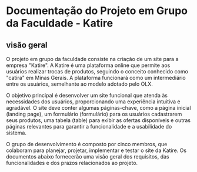 # **Documentação do Projeto em Grupo da Faculdade - Katire**

## **visão geral**

O projeto em grupo da faculdade consiste na criação de um site para a empresa "Katire". A Katire é uma plataforma online que permite aos usuários realizar trocas de produtos, seguindo o conceito conhecido como "catira" em Minas Gerais. A plataforma funcionará como um intermediário entre os usuários, semelhante ao modelo adotado pelo OLX. <br>

O objetivo principal é desenvolver um site funcional que atenda às necessidades dos usuários, proporcionando uma experiência intuitiva e agradável. O site deve conter algumas páginas-chave, como a página inicial (landing page), um formulário (formulário) para os usuários cadastrarem seus produtos, uma tabela (table) para exibir as ofertas disponíveis e outras páginas relevantes para garantir a funcionalidade e a usabilidade do sistema. <br>

O grupo de desenvolvimento é composto por cinco membros, que colaboram para planejar, projetar, implementar e testar o site da Katire. Os documentos abaixo fornecerão uma visão geral dos requisitos, das funcionalidades e dos prazos relacionados ao projeto.
